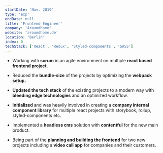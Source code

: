 ```yaml
---
startDate: 'Nov. 2019'
type: 'exp'
endDate: null
title: 'Frontend Engineer'
company: 'Aroundhome'
website: 'aroundhome.de'
location: 'Berlin'
index: 0
techStack: ['React', 'Redux', 'Styled-components', 'SASS']
---
```


- Working with **scrum** in an agile environment on multiple **react based frontend project**.
- Reduced the **bundle-size** of the projects by optimizing the **webpack setup.**
- **Updated the tech stack** of the existing projects to a modern way with **bleeding edge technologies** and an optimized workflow.

- **Initialized** and was heavily involved in creating a **company internal component library** for multiple react projects with storybook, rollup, styled-components etc.
- Implemented a **headless cms** solution with **contentful** for the new main product.

- Being part of the **planning and building the frontend** for two new projects including a **video call app** for companies and their customers.

